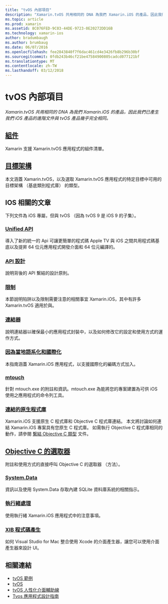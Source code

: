 ```yaml
---
title: "tvOS 內部項目"
description: "Xamarin.tvOS 共用相同的 DNA 為我們 Xamarin.iOS 的產品，因此我們已產生我們 iOS 產品的進階文件與 tvOS 產品幾乎完全相同。"
ms.topic: article
ms.prod: xamarin
ms.assetid: 8C076FED-9C03-44DE-9723-0E20272DD16B
ms.technology: xamarin-ios
author: bradumbaugh
ms.author: brumbaug
ms.date: 06/07/2016
ms.openlocfilehash: fee2843840f7f6dac461cd4e3426fb8b296b30bf
ms.sourcegitcommit: 0fdb243b46cf21be47584900805cadcd077121bf
ms.translationtype: MT
ms.contentlocale: zh-TW
ms.lasthandoff: 03/12/2018
---
```

# <a name="tvos-internals"></a>tvOS 內部項目

_Xamarin.tvOS 共用相同的 DNA 為我們 Xamarin.iOS 的產品，因此我們已產生我們 iOS 產品的進階文件與 tvOS 產品幾乎完全相同。_


##  <a name="assembliesiostvosinternalsassembliesmd"></a>[組件](~/ios/tvos/internals/assemblies.md)

Xamarin 支援 Xamarin.tvOS 應用程式的組件清單。

##  <a name="target-frameworksiostvosinternalsframeworksmd"></a>[目標架構](~/ios/tvos/internals/frameworks.md)

本文涵蓋 Xamarin.tvOS，以及選取 Xamarin.tvOS 應用程式的特定目標中可用的目標架構 （基底類別程式庫） 的類型。

## <a name="related-ios-articles"></a>IOS 相關的文章

下列文件為 iOS 專屬，但與 tvOS （因為 tvOS 9 是 iOS 9 的子集）。

###  <a name="unified-apicross-platformmaciosunifiedindexmd"></a>[Unified API](~/cross-platform/macios/unified/index.md)

導入了新的統一的 Api 可讓更簡單的程式碼 Apple TV 與 iOS 之間共用程式碼基底以及提昇 64 位元應用程式開發介面和 64 位元編譯的。  

###  <a name="api-designiosinternalsapi-designindexmd"></a>[API 設計](~/ios/internals/api-design/index.md)

說明背後的 API 繫結的設計原則。

###  <a name="limitationsiosinternalslimitationsmd"></a>[限制](~/ios/internals/limitations.md)

本節說明陷阱以及限制需要注意的相關事宜 Xamarin.iOS，其中有許多 Xamarin.tvOS 適用於與。

###  <a name="linkeriosdeploy-testlinkermd"></a>[連結器](~/ios/deploy-test/linker.md)

說明連結器以確保最小的應用程式封裝中，以及如何修改它的設定和使用方式的運作方式。

###  <a name="localization-and-internationalizationiosapp-fundamentalslocalizationindexmd"></a>[因為當地語系化和國際化](~/ios/app-fundamentals/localization/index.md)

本指南涵蓋 Xamarin.iOS 應用程式，以支援國際化的編碼方式加入。

###  <a name="mtouchiosdeploy-testmtouchmd"></a>[mtouch](~/ios/deploy-test/mtouch.md)

針對 mtouch.exe 的附註和資訊。mtouch.exe 為能將您的專案建置為可供 iOS 使用之應用程式的命令列工具。

###  <a name="linking-native-librariesiosplatformnative-interopmd"></a>[連結的原生程式庫](~/ios/platform/native-interop.md)

Xamarin.iOS 支援原生 C 程式庫和 Objective C 程式庫連結。 本文將討論如何連結 Xamarin.iOS 專案具有您原生 C 程式庫。 如需執行 Objective C 程式庫相同的動作，請參閱&nbsp;[繫結 Objective C 類型](~/ios/platform/binding-objective-c/index.md)&nbsp;文件。

##  <a name="objective-c-selectorsiosinternalsobjective-c-selectorsmd"></a>[Objective C 的選取器](~/ios/internals/objective-c-selectors.md)

附註和使用方式的直接呼叫 Objective C 的選取器 （方法）。

###  <a name="systemdataiosdata-cloudsystemdatamd"></a>[System.Data](~/ios/data-cloud/system.data.md)

資訊以及使用 System.Data 存取內建 SQLite 資料庫系統的相關指示。

###  <a name="threadingiosapp-fundamentalsthreadingmd"></a>[執行緒處理](~/ios/app-fundamentals/threading.md)

使用執行緒 Xamarin.iOS 應用程式中的注意事項。

###  <a name="xib-code-generationiosinternalsxib-code-generationmd"></a>[XIB 程式碼產生](~/ios/internals/xib-code-generation.md)

如何 Visual Studio for Mac 整合使用 Xcode 的介面產生器，讓您可以使用介面產生器來設計 UI。



## <a name="related-links"></a>相關連結

- [tvOS 範例](https://developer.xamarin.com/samples/tvos/all/)
- [tvOS](https://developer.apple.com/tvos/)
- [tvOS 人性化介面輔助線](https://developer.apple.com/tvos/human-interface-guidelines/)
- [Tvos 應用程式設計指南](https://developer.apple.com/library/prerelease/tvos/documentation/General/Conceptual/AppleTV_PG/)
